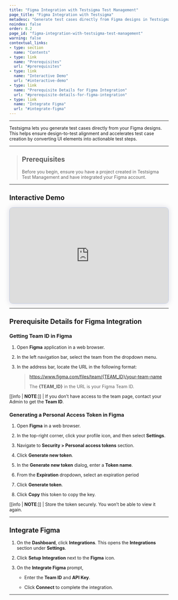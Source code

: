 ```yaml
---
title: "Figma Integration with Testsigma Test Management"
page_title: "Figma Integration with Testsigma"
metadesc: "Generate test cases directly from Figma designs in Testsigma | Ensure design-to-test alignment and accelerate test creation by converting UI elements into test steps"
noindex: false
order: 8.2
page_id: "figma-integration-with-testsigma-test-management"
warning: false
contextual_links:
- type: section
  name: "Contents"
- type: link
  name: "Prerequisites"
  url: "#prerequisites"
- type: link
  name: "Interactive Demo"
  url: "#interactive-demo"
- type: link
  name: "Prerequisite Details for Figma Integration"
  url: "#prerequisite-details-for-figma-integration"
- type: link
  name: "Integrate Figma"
  url: "#integrate-figma"
---
```


---

Testsigma lets you generate test cases directly from your Figma designs. This helps ensure design-to-test alignment and accelerates test case creation by converting UI elements into actionable test steps.

---

> ## **Prerequisites**
> 
> Before you begin, ensure you have a project created in Testsigma Test Management and have integrated your Figma account. 

---


## **Interactive Demo**


<div>
  <script async src="https://js.storylane.io/js/v2/storylane.js"></script>
  <div class="sl-embed" style="position:relative;padding-bottom:calc(55.44% + 25px);width:100%;height:0;transform:scale(1)">
    <iframe loading="lazy" class="sl-demo" src="https://app.storylane.io/demo/xygzz9kvaxat?embed=inline" name="sl-embed" allow="fullscreen" allowfullscreen style="position:absolute;top:0;left:0;width:100%!important;height:100%!important;border:1px solid rgba(63,95,172,0.35);box-shadow: 0px 0px 18px rgba(26, 19, 72, 0.15);border-radius:10px;box-sizing:border-box;"></iframe>
  </div>
</div>

---

## **Prerequisite Details for Figma Integration** 

### **Getting Team ID in Figma**

1. Open **Figma** application in a web browser.

2. In the left navigation bar, select the team from the dropdown menu.

3. In the address bar, locate the URL in the following format:

   > https://www.figma.com/files/team/{TEAM_ID}/your-team-name
   > 
   > The **{TEAM_ID}** in the URL is your Figma Team ID.

[[info | **NOTE**:]]
| If you don’t have access to the team page, contact your Admin to get the **Team ID**.

### **Generating a Personal Access Token in Figma**

1. Open **Figma** in a web browser.

2. In the top-right corner, click your profile icon, and then select **Settings**.

3. Navigate to **Security > Personal access tokens** section.

4. Click **Generate new token**.

5. In the **Generate new token** dialog, enter a **Token name**.

6. From the **Expiration** dropdown, select an expiration period

7. Click **Generate token**.

8. Click **Copy** this token to copy the key.

[[info | **NOTE**:]]
| Store the token securely. You won’t be able to view it again.

---

## **Integrate Figma** 

1. On the **Dashboard**, click **Integrations**. This opens the **Integrations** section under **Settings**.

2. Click **Setup Integration** next to the **Figma** icon.

3. On the **Integrate Figma** prompt, 
      
      - Enter the **Team ID** and **API Key**. 
      
      - Click **Connect** to complete the integration.

---